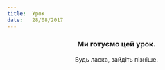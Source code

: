 ```yaml
---
title:  Урок
date:   28/08/2017
---
```


### <center>Ми готуємо цей урок.</center>
<center>Будь ласка, зайдіть пізніше.</center>